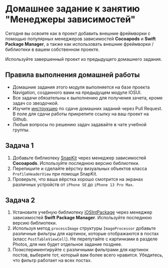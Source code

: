 # Домашнее задание к занятию "Менеджеры зависимостей"

Сегодня вы освоите как в проект добавить внешние фреймворки с помощью популярных менеджеров зависимостей **Cocoapods** и **Swift Package Manager**, а также как использовать внешние фреймворки / библиотеки в вашем собственном проекте.

Используйте завершенный проект из предыдущего домашнего задания.

## Правила выполнения домашней работы

* Домашние задания этого модуля выполняется на базе проекта Navigation, созданного вами на предыдущем модуле IOSUI.
* Все задачи обязательны к выполнению для получения зачета, кроме задач со звездочкой.
* Изучите [инструкцию](https://github.com/netology-code/iosint-homeworks/blob/main/Pull%20request's%20guideline.md) по сдаче домашних заданий через Pull Request. В поле для сдачи работы прикрепите ссылку на ваш проект на Github.
* Любые вопросы по решению задач задавайте в чате учебной группы.

## Задача 1

1. Добавьте библиотеку [SnapKit](https://github.com/SnapKit/SnapKit) через менеджер зависимостей **Cocoapods**. Используйте последнюю версию библиотеки.
2. Перепишите и сделайте вёрстку визуальных объектов класса `ProfileHeaderView` при помощи SnapKit.
3. Проверьте, что ваша вёрстка хорошо смотрится на экранах различных устройств от `iPhone SE` до `iPhone 13 Pro Max`.

## Задача 2

1. Установите учебную библиотеку [iOSIntPackage](https://github.com/TrueMax/iOSIntPackage) через менеджер зависимостей **Swift Package Manager**. Используйте последнюю версию библиотеки.
2. Используя метод `processImage` структуры `ImageProcessor` добавьте различные фильтры для картинок, которые отображаются в постах (класс `PostTableViewCell`). Не перепутайте с картинками в разделе Photos, для них будет отдельное задание позднее.
3. Поэкспериментируйте с различными фильтрами для картинок постов, выберите тот, который вам более всего нравится. Убедитесь, что фильтр работает на всех постах.
